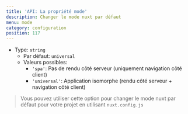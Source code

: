 ```yaml
---
title: 'API: La propriété mode'
description: Changer le mode nuxt par défaut
menu: mode
category: configuration
position: 117
---
```


- Type: `string`
  - Par défaut: `universal`
  - Valeurs possibles:
    - `'spa'`: Pas de rendu côté serveur (uniquement navigation côté client)
    - `'universal'`: Application isomorphe (rendu côté serveur + navigation côté client)

> Vous pouvez utiliser cette option pour changer le mode nuxt par défaut pour votre projet en utilisant `nuxt.config.js`
